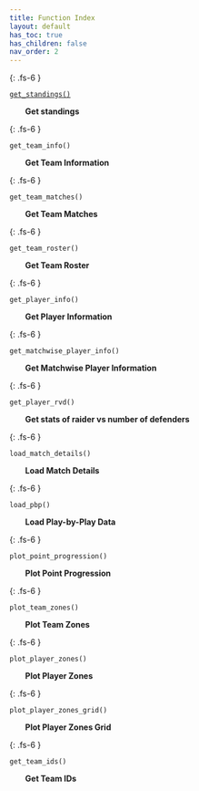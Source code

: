 ```yaml
---
title: Function Index
layout: default
has_toc: true
has_children: false
nav_order: 2
---
```


{: .fs-6 }

[`get_standings()`](/docs/1_overall_functions) 


    
&nbsp;&nbsp;&nbsp;&nbsp;&nbsp;&nbsp; **Get standings**


{: .fs-6 }

`get_team_info()`



&nbsp;&nbsp;&nbsp;&nbsp;&nbsp;&nbsp; **Get Team Information**


{: .fs-6 }


`get_team_matches()`


&nbsp;&nbsp;&nbsp;&nbsp;&nbsp;&nbsp; **Get Team Matches**


{: .fs-6 }

`get_team_roster()`


&nbsp;&nbsp;&nbsp;&nbsp;&nbsp;&nbsp; **Get Team Roster**


{: .fs-6 }

`get_player_info()`


&nbsp;&nbsp;&nbsp;&nbsp;&nbsp;&nbsp; **Get Player Information**


{: .fs-6 }


`get_matchwise_player_info()`


&nbsp;&nbsp;&nbsp;&nbsp;&nbsp;&nbsp; **Get Matchwise Player Information**

{: .fs-6 }

`get_player_rvd()`



&nbsp;&nbsp;&nbsp;&nbsp;&nbsp;&nbsp; **Get stats of raider vs number of defenders**


{: .fs-6 }

`load_match_details()`



&nbsp;&nbsp;&nbsp;&nbsp;&nbsp;&nbsp; **Load Match Details**


{: .fs-6 }

`load_pbp()`


&nbsp;&nbsp;&nbsp;&nbsp;&nbsp;&nbsp; **Load Play-by-Play Data**

{: .fs-6 }

`plot_point_progression()`



&nbsp;&nbsp;&nbsp;&nbsp;&nbsp;&nbsp; **Plot Point Progression**


{: .fs-6 }

`plot_team_zones()`



&nbsp;&nbsp;&nbsp;&nbsp;&nbsp;&nbsp; **Plot Team Zones**


{: .fs-6 }


`plot_player_zones()`



&nbsp;&nbsp;&nbsp;&nbsp;&nbsp;&nbsp; **Plot Player Zones**


{: .fs-6 }


`plot_player_zones_grid()`



&nbsp;&nbsp;&nbsp;&nbsp;&nbsp;&nbsp; **Plot Player Zones Grid**


{: .fs-6 }


`get_team_ids()`



&nbsp;&nbsp;&nbsp;&nbsp;&nbsp;&nbsp; **Get Team IDs**


